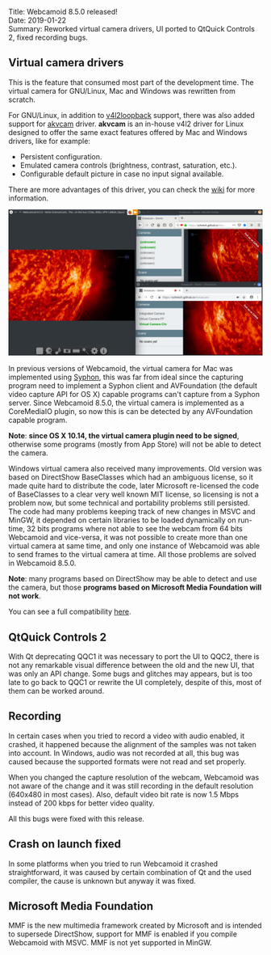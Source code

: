 Title: Webcamoid 8.5.0 released!  
Date: 2019-01-22  
Summary: Reworked virtual camera drivers, UI ported to QtQuick Controls 2, fixed recording bugs.  

## Virtual camera drivers

This is the feature that consumed most part of the development time. The virtual camera for GNU/Linux, Mac and Windows was rewritten from scratch.
  
For GNU/Linux, in addition to [v4l2loopback](https://github.com/umlaeute/v4l2loopback) support, there was also added support for [akvcam](https://github.com/webcamoid/webcamoid/akvcam) driver. **akvcam** is an in-house v4l2 driver for Linux designed to offer the same exact features offered by Mac and Windows drivers, like for example:

* Persistent configuration.
* Emulated camera controls (brightness, contrast, saturation, etc.).
* Configurable default picture in case no input signal available.

There are more advantages of this driver, you can check the [wiki](https://github.com/webcamoid/akvcam/wiki) for more information.

<div class="img-preview">
    <a href="/images/20190122-1/VCamInFFandChr.png">
        <img src="/images/20190122-1/VCamInFFandChr.png" alt="Virtual camera working in Chromium and Firefox" title="Virtual camera working in Chromium and Firefox" />
    </a>
</div>

In previous versions of Webcamoid, the virtual camera for Mac was implemented using [Syphon](https://github.com/Syphon), this was far from ideal since the capturing program need to implement a Syphon client and AVFoundation (the default video capture API for OS X) capable programs can't capture from a Syphon server. Since Webcamoid 8.5.0, the virtual camera is implemented as a CoreMediaIO plugin, so now this is can be detected by any AVFoundation capable program.
  
**Note**: **since OS X 10.14, the virtual camera plugin need to be signed**, otherwise some programs (mostly from App Store) will not be able to detect the camera.
  
Windows virtual camera also received many improvements. Old version was based on DirectShow BaseClasses which had an ambiguous license, so it made quite hard to distribute the code, later Microsoft re-licensed the code of BaseClasses to a clear very well known MIT license, so licensing is not a problem now, but some technical and portability problems still persisted. The code had many problems keeping track of new changes in MSVC and MinGW, it depended on  certain libraries to be loaded dynamically on run-time, 32 bits programs where not able to see the webcam from 64 bits Webcamoid and vice-versa, it was not possible to create more than one virtual camera at same time, and only one instance of Webcamoid was able to send frames to the virtual camera at time. All those problems are solved in Webcamoid 8.5.0.
  
**Note**: many programs based on DirectShow may be able to detect and use the camera, but those **programs based on Microsoft Media Foundation will not work**.
  
You can see a full compatibility [here](https://github.com/webcamoid/webcamoid/wiki/Virtual-camera-support).

## QtQuick Controls 2

With Qt deprecating QQC1 it was necessary to port the UI to QQC2, there is not any remarkable visual difference between the old and the new UI, that was only an API change. Some bugs and glitches may appears, but is too late to go back to QQC1 or rewrite the UI completely, despite of this, most of them can be worked around.

## Recording

In certain cases when you tried to record a video with audio enabled, it crashed, it happened because the alignment of the samples was not taken into account. In Windows, audio was not recorded at all, this bug was caused because the supported formats were not read and set properly.
  
When you changed the capture resolution of the webcam, Webcamoid was not aware of the change and it was still recording in the default resolution (640x480 in most cases). Also, default video bit rate is now 1.5 Mbps instead of 200 kbps for better video quality.
  
All this bugs were fixed with this release.

## Crash on launch fixed

In some platforms when you tried to run Webcamoid it crashed straightforward, it was caused by certain combination of Qt and the used compiler, the cause is unknown but anyway it was fixed.

## Microsoft Media Foundation

MMF is the new multimedia framework created by Microsoft and is intended to supersede DirectShow, support for MMF is enabled if you compile Webcamoid with MSVC. MMF is not yet supported in MinGW.
